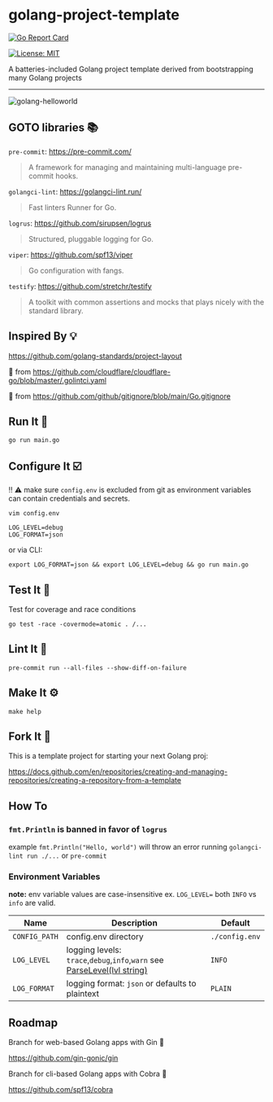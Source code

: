 # golang-project-template

[![Go Report Card](https://goreportcard.com/badge/github.com/mikeblum/golang-project-template)](https://goreportcard.com/report/github.com/mikeblum/golang-project-template)

[![License: MIT](https://img.shields.io/badge/License-MIT-yellow.svg)](https://opensource.org/licenses/MIT)

A batteries-included Golang project template derived from bootstrapping many Golang projects

---

![golang-helloworld](https://user-images.githubusercontent.com/3905463/209570840-6b4c3df0-aca4-4de0-899d-ebc823ae0366.png)

## GOTO libraries 📚

`pre-commit`: https://pre-commit.com/

> A framework for managing and maintaining multi-language pre-commit hooks.

`golangci-lint`: https://golangci-lint.run/

> Fast linters Runner for Go.

`logrus`: https://github.com/sirupsen/logrus

> Structured, pluggable logging for Go.

`viper`: https://github.com/spf13/viper

> Go configuration with fangs.

`testify`: https://github.com/stretchr/testify

> A toolkit with common assertions and mocks that plays nicely with the standard library.

## Inspired By 💡

https://github.com/golang-standards/project-layout

🍴 from https://github.com/cloudflare/cloudflare-go/blob/master/.golintci.yaml

🍴 from https://github.com/github/gitignore/blob/main/Go.gitignore

## Run It 🏃

`go run main.go`

## Configure It ☑️

‼️ ⚠️ make sure `config.env` is excluded from git as environment variables can contain credentials and secrets.

`vim config.env`

```
LOG_LEVEL=debug
LOG_FORMAT=json
```

or via CLI:

`export LOG_FORMAT=json && export LOG_LEVEL=debug && go run main.go`

## Test It 🧪

Test for coverage and race conditions

`go test -race -covermode=atomic .
/...`

## Lint It 👕

`pre-commit run --all-files --show-diff-on-failure`

## Make It ⚙️

`make help`

## Fork It 🍴

This is a template project for starting your next Golang proj:

https://docs.github.com/en/repositories/creating-and-managing-repositories/creating-a-repository-from-a-template

## How To

### `fmt.Println` is banned in favor of `logrus`

example `fmt.Println("Hello, world")` will throw an error running `golangci-lint run ./...` or `pre-commit`

### Environment Variables

**note:** env variable values are case-insensitive ex. `LOG_LEVEL=` both `INFO` vs `info` are valid.

| Name          | Description   | Default       |
| ------------- | ------------- | ------------- |
| `CONFIG_PATH`   | config.env directory | `./config.env` |
| `LOG_LEVEL`  | logging levels: `trace`,`debug`,`info`,`warn` see [ParseLevel(lvl string)](https://github.com/sirupsen/logrus/blob/fdf1618bf7436ec3ee65753a6e2999c335e97221/logrus.go#L25) | `INFO` |
| `LOG_FORMAT` | logging format: `json` or defaults to plaintext | `PLAIN` |


## Roadmap

Branch for web-based Golang apps with Gin 🥃

https://github.com/gin-gonic/gin

Branch for cli-based Golang apps with Cobra 🐍

https://github.com/spf13/cobra
